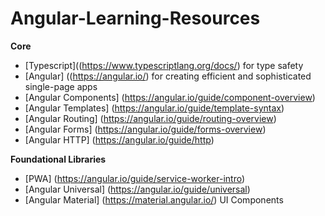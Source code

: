 # Angular-Learning-Resources

**Core**

- [Typescript]((https://www.typescriptlang.org/docs/) for type safety
- [Angular] ((https://angular.io/) for creating efficient and sophisticated single-page apps
- [Angular Components] (https://angular.io/guide/component-overview)
- [Angular Templates] (https://angular.io/guide/template-syntax)
- [Angular Routing] (https://angular.io/guide/routing-overview)
- [Angular Forms] (https://angular.io/guide/forms-overview)
- [Angular HTTP] (https://angular.io/guide/http)

**Foundational Libraries**

- [PWA] (https://angular.io/guide/service-worker-intro)
- [Angular Universal] (https://angular.io/guide/universal)
- [Angular Material] (https://material.angular.io/) UI Components
